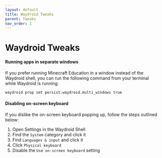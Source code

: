 ```yaml
---
layout: default
title: Waydroid Tweaks
parent: Tweaks
nav_order: 1
---
```


# Waydroid Tweaks
#### Running apps in separate windows
If you prefer running Minecraft Education in a window instead of the Waydroid shell, you can run the following command from your terminal while Waydroid is running:
```bash
waydroid prop set persist.waydroid.multi_windows true
```

#### Disabling on-screen keyboard
If you dislike the on-screen keyboard popping up, follow the steps outlined below:
1. Open Settings in the Waydroid Shell
2. Find the `System` category and click it
3. Find `Languages & input` and click it
4. Click `Physical keyboard`
5. Disable the `Use on-screen keyboard` setting